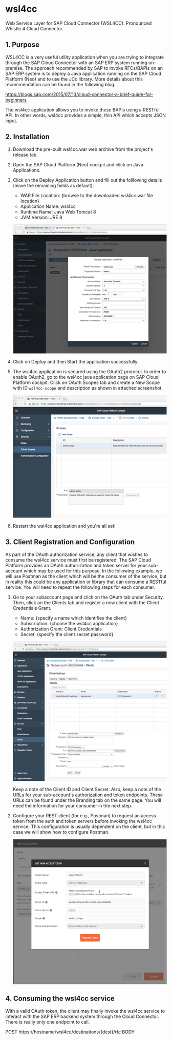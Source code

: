 # wsl4cc
Web Service Layer for SAP Cloud Connector (WSL4CC). Pronounced Whistle 4 Cloud Connector.

## 1. Purpose

WSL4CC is a very useful utility application when you are trying to integrate through the SAP Cloud Connector
with an SAP ERP system running on-premise. The approach recommended by SAP to invoke RFCs/BAPIs on an SAP ERP
system is to deploy a Java application running on the SAP Cloud Platform (Neo) and to use the JCo library. More details
about this recommendation can be found in the following blog:

<https://blogs.sap.com/2015/07/13/cloud-connector-a-brief-guide-for-beginners>

The wsl4cc application allows you to invoke these BAPIs using a RESTful API. In other words, wsl4cc provides a simple, thin API which accepts JSON input.

## 2. Installation

1. Download the pre-built wsl4cc.war web archive from the project's release tab.

2. Open the SAP Cloud Platform (Neo) cockpit and click on Java Applications.

3. Click on the Deploy Application button and fill out the folllowing details (leave the remaining fields as default):
   * WAR File Location: {browse to the downloaded wsl4cc.war file location}
   * Application Name: wsl4cc
   * Runtime Name: Java Web Tomcat 8
   * JVM Version: JRE 8
   
   ![deploy wsl4cc](images/deploy-wsl4cc.png)

3. Click on Deploy and then Start the application successfully.

4. The wsl4cc application is secured using the OAuth2 protocol. In order to enable OAuth2, go to the wsl4cc java application page on SAP Cloud Platform cockpit.
   Click on OAuth Scopes tab and create a New Scope with ID `wsl4cc-scope` and description as shown in attached screenshot.
   
   ![create oauth scope image](images/wsl4cc-scope.png)

5. Restart the wsl4cc application and you're all set!

## 3. Client Registration and Configuration

As part of the OAuth authorization service, any client that wishes to consume the wsl4cc service must first be registered. The SAP Cloud Platform provides
an OAuth authorization and token server for your sub-account which may be used for this purpose. In the following example, we will use Postman as the client which will
be the consumer of the service, but in reality this could be any application or library that can consume a RESTful service. You will need to repeat the following
steps for each consumer.

1. Go to your subaccount page and click on the OAuth tab under Security. Then, click on the Clients tab and register a new client with the Client Credentials Grant.
   * Name: {specify a name which identifies the client}
   * Subscription: {choose the wsl4cc application}
   * Authorization Grant: Client Credentials
   * Secret: {specify the client secret password}
   
   ![register client](images/register-client.png)

   Keep a note of the Client ID and Client Secret. Also, keep a note of the URLs for your sub-account's authorization and token endpoints. These URLs can be found under
   the Branding tab on the same page.  You will need the information for your consumer in the next step.

2. Configure your REST client (for e.g., Postman) to request an access token from the auth and token servers before invoking the wsl4cc service. This configuration is usually
   dependent on the client, but in this case we will show how to configure Postman.
   
   ![configure postman](images/configure-postman.png)
   
## 4. Consuming the wsl4cc service

With a valid OAuth token, the client may finally invoke the wsl4cc service to interact with the SAP ERP backend system through the Cloud Connector. There is really only one endpoint to call.

POST https://hostname/wsl4cc/destinations/{dest}/rfc
BODY


